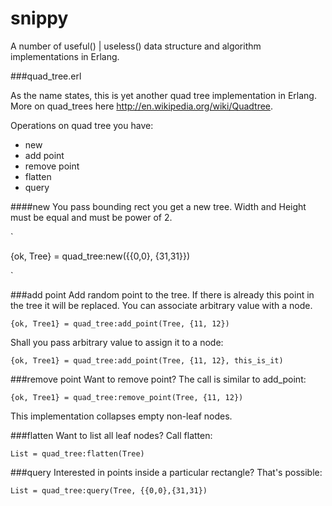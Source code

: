 snippy
======

A number of useful() | useless() data structure and algorithm implementations in Erlang.

###quad_tree.erl

As the name states, this is yet another quad tree implementation in Erlang. More on quad_trees here http://en.wikipedia.org/wiki/Quadtree.

Operations on quad tree you have:
* new
* add point
* remove point
* flatten
* query

####new
You pass bounding rect you get a new tree. Width and Height must be equal and must be power of 2.

`

{ok, Tree} = quad_tree:new({{0,0}, {31,31}})

`

###add point
Add random point to the tree. If there is already this point in the tree it will be replaced. You can associate arbitrary value with a node.

`{ok, Tree1} = quad_tree:add_point(Tree, {11, 12})`

Shall you pass arbitrary value to assign it to a node:

`{ok, Tree1} = quad_tree:add_point(Tree, {11, 12}, this_is_it)`

###remove point
Want to remove point? The call is similar to add_point:

`{ok, Tree1} = quad_tree:remove_point(Tree, {11, 12})`

This implementation collapses empty non-leaf nodes.

###flatten
Want to list all leaf nodes? Call flatten:

`List = quad_tree:flatten(Tree)`

###query
Interested in points inside a particular rectangle? That's possible:

`List = quad_tree:query(Tree, {{0,0},{31,31})`

